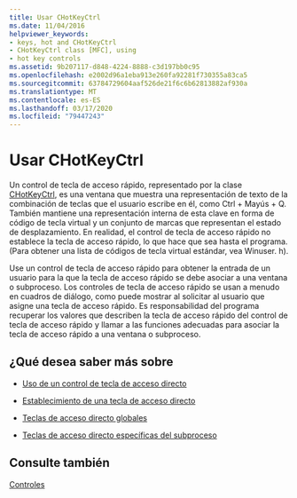 ```yaml
---
title: Usar CHotKeyCtrl
ms.date: 11/04/2016
helpviewer_keywords:
- keys, hot and CHotKeyCtrl
- CHotKeyCtrl class [MFC], using
- hot key controls
ms.assetid: 9b207117-d848-4224-8888-c3d197bb0c95
ms.openlocfilehash: e2002d96a1eba913e260fa92281f730355a83ca5
ms.sourcegitcommit: 63784729604aaf526de21f6c6b62813882af930a
ms.translationtype: MT
ms.contentlocale: es-ES
ms.lasthandoff: 03/17/2020
ms.locfileid: "79447243"
---
```

# <a name="using-chotkeyctrl"></a>Usar CHotKeyCtrl

Un control de tecla de acceso rápido, representado por la clase [CHotKeyCtrl](../mfc/reference/chotkeyctrl-class.md), es una ventana que muestra una representación de texto de la combinación de teclas que el usuario escribe en él, como Ctrl + Mayús + Q. También mantiene una representación interna de esta clave en forma de código de tecla virtual y un conjunto de marcas que representan el estado de desplazamiento. En realidad, el control de tecla de acceso rápido no establece la tecla de acceso rápido, lo que hace que sea hasta el programa. (Para obtener una lista de códigos de tecla virtual estándar, vea Winuser. h).

Use un control de tecla de acceso rápido para obtener la entrada de un usuario para la que la tecla de acceso rápido se debe asociar a una ventana o subproceso. Los controles de tecla de acceso rápido se usan a menudo en cuadros de diálogo, como puede mostrar al solicitar al usuario que asigne una tecla de acceso rápido. Es responsabilidad del programa recuperar los valores que describen la tecla de acceso rápido del control de tecla de acceso rápido y llamar a las funciones adecuadas para asociar la tecla de acceso rápido a una ventana o subproceso.

## <a name="what-do-you-want-to-know-more-about"></a>¿Qué desea saber más sobre

- [Uso de un control de tecla de acceso directo](../mfc/using-a-hot-key-control.md)

- [Establecimiento de una tecla de acceso directo](../mfc/setting-a-hot-key.md)

- [Teclas de acceso directo globales](../mfc/global-hot-keys.md)

- [Teclas de acceso directo específicas del subproceso](../mfc/thread-specific-hot-keys.md)

## <a name="see-also"></a>Consulte también

[Controles](../mfc/controls-mfc.md)
